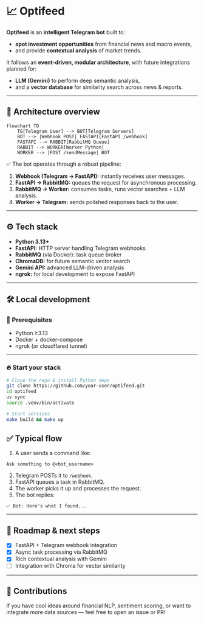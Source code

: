 
# 📈 Optifeed

**Optifeed** is an **intelligent Telegram bot** built to:

- **spot investment opportunities** from financial news and macro events,
- and provide **contextual analysis** of market trends.

It follows an **event-driven, modular architecture**, with future integrations planned for:

- **LLM (Gemini)** to perform deep semantic analysis,
- and a **vector database** for similarity search across news & reports.

---

## 🚀 Architecture overview

```mermaid
flowchart TD
    TG[Telegram User] --> BOT[Telegram Servers]
    BOT --> |Webhook POST| FASTAPI[FastAPI /webhook]
    FASTAPI --> RABBIT[RabbitMQ Queue]
    RABBIT --> WORKER[Worker Python]
    WORKER --> |POST /sendMessage| BOT
```

✅ The bot operates through a robust pipeline:

1. **Webhook (Telegram → FastAPI):** instantly receives user messages.
2. **FastAPI → RabbitMQ:** queues the request for asynchronous processing.
3. **RabbitMQ → Worker:** consumes tasks, runs vector searches + LLM analysis.
4. **Worker → Telegram:** sends polished responses back to the user.

---

## ⚙️ Tech stack

- **Python 3.13+**
- **FastAPI:** HTTP server handling Telegram webhooks
- **RabbitMQ** (via Docker): task queue broker
- **ChromaDB:** for future semantic vector search
- **Gemini API:** advanced LLM-driven analysis
- **ngrok:** for local development to expose FastAPI

---

## 🛠️ Local development

### 🚀 Prerequisites

- Python ≥3.13
- Docker + docker-compose
- ngrok (or cloudflared tunnel)

---

### 🔥 Start your stack

```bash
# Clone the repo & install Python deps
git clone https://github.com/your-user/optifeed.git
cd optifeed
uv sync
source .venv/bin/activate

# Start services
make build && make up
````

## ✅ Typical flow

1. A user sends a command like:

```
Ask something to @<bot_username>
```

2. Telegram POSTs it to `/webhook`.
3. FastAPI queues a task in RabbitMQ.
4. The worker picks it up and processes the request.
5. The bot replies:

```
✅ Bot: Here's what I found...
```

---

## 🚀 Roadmap & next steps

- [x] FastAPI + Telegram webhook integration
- [x] Async task processing via RabbitMQ
- [x] Rich contextual analysis with Gemini
- [ ] Integration with Chroma for vector similarity

---

## 🤝 Contributions

If you have cool ideas around financial NLP, sentiment scoring, or want to integrate more data sources — feel free to open an issue or PR!

